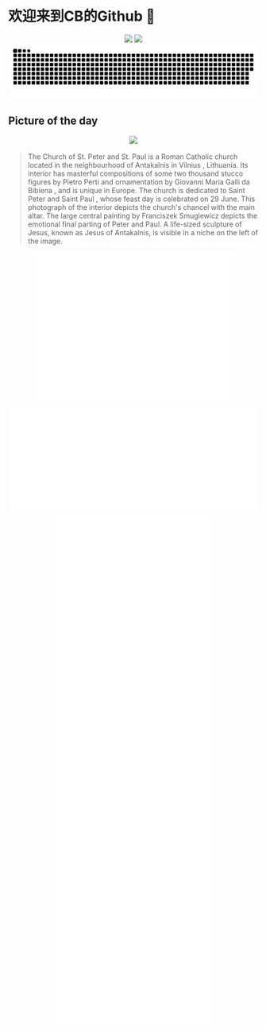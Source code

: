 
# 欢迎来到CB的Github 👋

<div align="center">
  <img height="137px" src="https://github-readme-stats.vercel.app/api?username=SuperCB&show_icons=true&theme=radical" />
  <img height="137px" src="https://github-readme-stats.vercel.app/api/top-langs/?username=SuperCB&hide_title=true&hide_border=true&layout=compact&langs_count=6&text_color=000&icon_color=fff" />
</div>


<div align="center">
    <img src="./contribution-snake/github-contribution-grid-snake.svg" />
</div>



## Picture of the day
<div align="center">
  <img width=400px src="https://upload.wikimedia.org/wikipedia/commons/thumb/7/7e/St._Peter_and_St._Paul%27s_Church_3%2C_Vilnius%2C_Lithuania_-_Diliff.jpg/600px-St._Peter_and_St._Paul%27s_Church_3%2C_Vilnius%2C_Lithuania_-_Diliff.jpg" />
</div>

>The  Church of St. Peter and St. Paul  is a  Roman Catholic  church located in the neighbourhood of  Antakalnis  in  Vilnius , Lithuania. Its interior has masterful compositions of some two thousand  stucco  figures by  Pietro Perti  and  ornamentation  by  Giovanni Maria Galli da Bibiena , and is unique in Europe. The church is dedicated to  Saint Peter  and  Saint Paul ,  whose feast day  is celebrated on 29 June. This photograph of the interior depicts the church's  chancel  with the main altar. The large central painting by  Franciszek Smuglewicz  depicts the emotional final parting of Peter and Paul. A life-sized sculpture of Jesus, known as Jesus of Antakalnis, is visible in a  niche  on the left of the image.



<div align="center">
  <img height="300px" src="base_metrics.svg" />
  <img  src="metrics.plugin.calendar.full.svg" />
</div>


<div align="center">
  <img  src="plugin_metrics.svg" /> 
</div>
